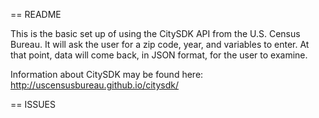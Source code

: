 == README

This is the basic set up of using the CitySDK API from the U.S. Census Bureau. It will ask the user
for a zip code, year, and variables to enter. At that point, data will come back, in JSON format, for the user to examine. 

Information about CitySDK may be found here: 
http://uscensusbureau.github.io/citysdk/

== ISSUES

